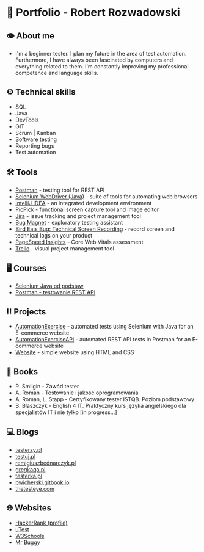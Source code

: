 # :briefcase: Portfolio - Robert Rozwadowski
## :eye: About me
* I'm a beginner tester. I plan my future in the area of test automation. Furthermore, I have always been fascinated by computers and everything related to them. I'm constantly improving my professional competence and language skills.

## :gear: Technical skills
* SQL
* Java
* DevTools
* GIT
* Scrum | Kanban
* Software testing
* Reporting bugs
* Test automation

## :hammer_and_wrench: Tools
* [Postman](https://www.postman.com) - testing tool for REST API
* [Selenium WebDriver (Java)](https://www.selenium.dev/downloads/) - suite of tools for automating web browsers
* [IntelliJ IDEA](https://www.jetbrains.com/idea) - an integrated development environment
* [PicPick](https://picpick.app) - functional screen capture tool and image editor
* [Jira](https://www.atlassian.com) - issue tracking and project management tool
* [Bug Magnet](https://chrome.google.com/webstore/detail/bug-magnet/efhedldbjahpgjcneebmbolkalbhckfi?hl=pl) - exploratory testing assistant
* [Bird Eats Bug: Technical Screen Recording](https://chrome.google.com/webstore/detail/bird-eats-bug-technical-s/mdplmiioglkpgkdblijgilgebpppgblm) - record screen and technical logs on your product
* [PageSpeed Insights](https://pagespeed.web.dev) - Core Web Vitals assessment
* [Trello](https://trello.com) - visual project management tool

## :desktop_computer: Courses
* [Selenium Java od podstaw](https://www.udemy.com/certificate/UC-3e50fa00-0b76-4a2f-946b-74e2d9e80e33/)
* [Postman - testowanie REST API](https://www.udemy.com/certificate/UC-df8449ed-1a4e-4fd6-bf3a-23c0ce01567c/)

## :bangbang: Projects
* [AutomationExercise](https://github.com/RobertGitH/AutomationExercise) - automated tests using Selenium with Java for an E-commerce website
* [AutomationExerciseAPI](https://github.com/RobertGitH/AutomationExerciseAPI) - automated REST API tests in Postman for an E-commerce website
* [Website](https://github.com/RobertGitH/Website) - simple website using HTML and CSS

## :book: Books
* R. Smilgin - Zawód tester
* A. Roman - Testowanie i jakość oprogramowania
* A. Roman, L. Stapp - Certyfikowany tester ISTQB. Poziom podstawowy
* B. Błaszczyk - English 4 IT. Praktyczny kurs języka angielskiego dla specjalistów IT i nie tylko [in progress...]

## :computer: Blogs
* [testerzy.pl](https://testerzy.pl)
* [testuj.pl](https://testuj.pl/blog)
* [remigiuszbednarczyk.pl](https://remigiuszbednarczyk.pl)
* [gregkaqa.pl](https://gregkaqa.pl)
* [testerka.pl](https://testerka.pl)
* [pwicherski.gitbook.io](https://pwicherski.gitbook.io/testowanie-oprogramowania)
* [thetesteye.com](http://thetesteye.com/blog)

## :globe_with_meridians: Websites
* [HackerRank (profile)](https://www.hackerrank.com/robert_rozwadow1?hr_r=1)
* [uTest](https://www.utest.com)
* [W3Schools](https://www.w3schools.com)
* [Mr Buggy](http://mrbuggy.pl)
